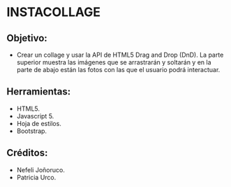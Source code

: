 # INSTACOLLAGE

## Objetivo:

+ Crear un collage y usar la API de HTML5 Drag and Drop (DnD). La parte superior muestra las imágenes que se arrastrarán y soltarán y en la parte de abajo están las fotos con las que el usuario podrá interactuar.

## Herramientas:

+ HTML5.
+ Javascript 5.
+ Hoja de estilos.
+ Bootstrap.

## Créditos:

+ Nefeli Joñoruco.
+ Patricia Urco.